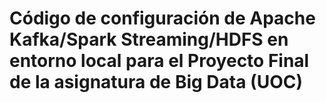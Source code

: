 # Código de configuración de Apache Kafka/Spark Streaming/HDFS en entorno local para el Proyecto Final de la asignatura de Big Data (UOC)
